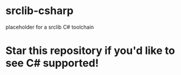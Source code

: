 # srclib-csharp
placeholder for a srclib C# toolchain

# Star this repository if you'd like to see C# supported!
